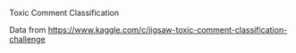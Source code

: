 Toxic Comment Classification

Data from https://www.kaggle.com/c/jigsaw-toxic-comment-classification-challenge

